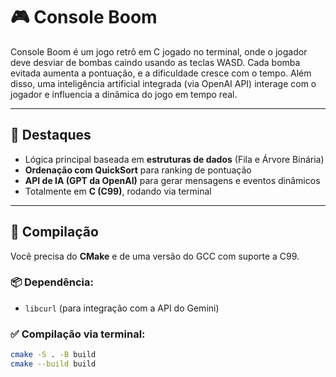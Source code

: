 # 🎮 Console Boom

Console Boom é um jogo retrô em C jogado no terminal, onde o jogador deve desviar de bombas caindo usando as teclas WASD. Cada bomba evitada aumenta a pontuação, e a dificuldade cresce com o tempo. Além disso, uma inteligência artificial integrada (via OpenAI API) interage com o jogador e influencia a dinâmica do jogo em tempo real.

---

## 🧠 Destaques

- Lógica principal baseada em **estruturas de dados** (Fila e Árvore Binária)
- **Ordenação com QuickSort** para ranking de pontuação
- **API de IA (GPT da OpenAI)** para gerar mensagens e eventos dinâmicos
- Totalmente em **C (C99)**, rodando via terminal

---

## 🔧 Compilação

Você precisa do **CMake** e de uma versão do GCC com suporte a C99.

### 📦 Dependência:
- `libcurl` (para integração com a API do Gemini)

### ✅ Compilação via terminal:

```bash
cmake -S . -B build
cmake --build build
